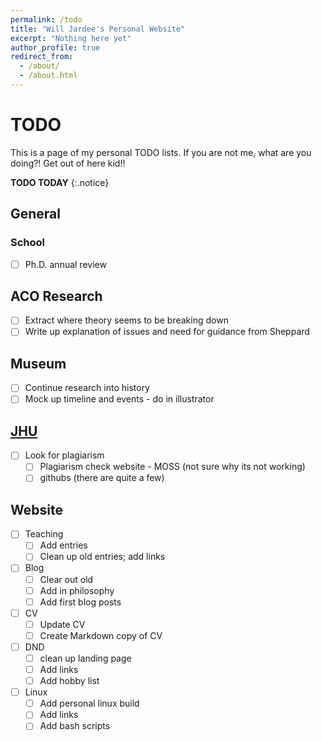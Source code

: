 ```yaml
---
permalink: /todo
title: "Will Jardee's Personal Website"
excerpt: "Nothing here yet"
author_profile: true
redirect_from: 
  - /about/
  - /about.html
---
```

# TODO
This is a page of my personal TODO lists. If you are not me, what are you doing?! Get out of here kid!!

**TODO TODAY**
{:.notice}

## General
### School
- [ ] Ph.D. annual review

## ACO Research
- [ ] Extract where theory seems to be breaking down
- [ ] Write up explanation of issues and need for guidance from Sheppard
      
## Museum
- [ ] Continue research into history
- [ ] Mock up timeline and events - do in illustrator

## [JHU](JHU)
- [ ] Look for plagiarism
  - [ ] Plagiarism check website - MOSS (not sure why its not working)
  - [ ] githubs (there are quite a few)

## Website
- [ ] Teaching 
  - [ ] Add entries
  - [ ] Clean up old entries; add links
- [ ] Blog
  - [ ] Clear out old
  - [ ] Add in philosophy
  - [ ] Add first blog posts
- [ ] CV
  - [ ] Update CV
  - [ ] Create Markdown copy of CV
- [ ] DND
  - [ ] clean up landing page
  - [ ] Add links
  - [ ] Add hobby list
- [ ] Linux
  - [ ] Add personal linux build
  - [ ] Add links
  - [ ] Add bash scripts

